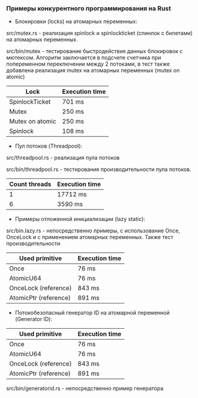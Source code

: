 ### Примеры конкурентного программирования на Rust

- Блокировки (locks) на атомарных переменных:

src/mutex.rs - реализация spinlock и spinlockticket (спинлок c билетами) на атомарных переменных.

src/bin/mutex - тестирование быстродействия данных блокировок с мютексом. Алгоритм заключается в подсчете счетчика при попеременном переключении между 2 потоками,
в тест также добавлена реализация mutex на атомарных переменных (mutex on atomic)

| Lock            | Execution time |
| --------------- | -------------  |
| SpinlockTicket  |     701 ms     |
| Mutex           |     250 ms     |
| Mutex on atomic |     250 ms     |
| Spinlock        |     108 ms     |

- Пул потоков (Threadpool):

src/threadpool.rs - реализация пула потоков

src/bin/threadpool.rs - тестирования производительности пула потоков.

| Count threads  | Execution time |
| -------------- | -------------  |
| 1              |     17712 ms   |
| 6              |     3590 ms    |

- Примеры отложенной инициализации (lazy static):

src/bin.lazy.rs - непосредственно примеры, с использование Once, OnceLock и с применением атомарных переменных. Также тест производительности

| Used primitive         | Execution time |
| ---------------------- | -------------  |
| Once                   |     76 ms      |
| AtomicU64              |     76 ms      |
| OnceLock (reference)   |     843 ms     |
| AtomicPtr (reference)  |     891 ms     |

- Потокобезопасный генератор ID на атомарной переменной (Generator ID):

| Used primitive         | Execution time |
| ---------------------- | -------------  |
| Once                   |     76 ms      |
| AtomicU64              |     76 ms      |
| OnceLock (reference)   |     843 ms     |
| AtomicPtr (reference)  |     891 ms     |

src/bin/generatorid.rs - непосредственно пример генератора
